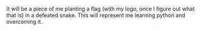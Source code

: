 It will be a piece of me planting a flag (with my logo, once I figure out what that is) in a defeated snake. This will represent me learning python and overcoming it.